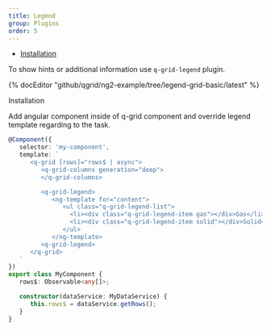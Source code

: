 ```yaml
---
title: Legend
group: Plugins
order: 5
---
```

- [Installation](#installation)

To show hints or additional information use `q-grid-legend` plugin.

{% docEditor "github/qgrid/ng2-example/tree/legend-grid-basic/latest" %}

<a name="#installation">
   Installation
</a>

Add angular component inside of q-grid component and override legend template regarding to the task.

```typescript
@Component({
   selector: 'my-component',
   template: `
      <q-grid [rows]="rows$ | async">
         <q-grid-columns generation="deep">
         </q-grid-columns>

         <q-grid-legend>
            <ng-template for="content">
               <ul class="q-grid-legend-list">
                 <li><div class="q-grid-legend-item gas"></div>Gas</li>
                 <li><div class="q-grid-legend-item solid"></div>Solid</li>
               </ul>
            </ng-template>
         <q-grid-legend>
      </q-grid>
   `
})
export class MyComponent {
   rows$: Observable<any[]>;

   constructor(dataService: MyDataService) {
      this.rows$ = dataService.getRows();
   }
}
```
